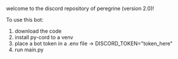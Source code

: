 welcome to the discord repository of peregrine (version 2.0)!

To use this bot:
1) download the code
2) install py-cord to a venv
3) place a bot token in a .env file -> DISCORD_TOKEN="token_here"
4) run main.py